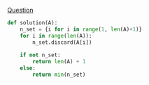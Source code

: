 [Question](https://app.codility.com/programmers/lessons/4-counting_elements/missing_integer/)

```python
def solution(A):
    n_set = {i for i in range(1, len(A)+1)}
    for i in range(len(A)):
        n_set.discard(A[i])
        
    if not n_set:
        return len(A) + 1
    else:
        return min(n_set)
```